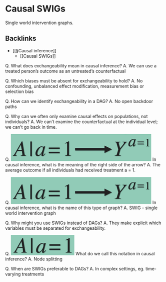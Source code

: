 # Causal SWIGs
Single world intervention graphs.

## Backlinks
* [[§Causal inference]]
	* [[Causal SWIGs]]

<!-- #anki/deck/Causal inference# -->

Q. What does exchangeability mean in causal inference?
A. We can use a treated person’s outcome as an untreated’s counterfactual

Q. Which biases must be absent for exchangeability to hold?
A. No confounding, unbalanced effect modification, measurement bias or selection bias

Q. How can we identify exchangeability in a DAG?
A. No open backdoor paths

Q. Why can we often only examine causal effects on populations, not individuals?
A. We can’t examine the counterfactual at the individual level; we can’t go back in time.

Q. 
![](BearImages/44BF906E-EB67-4980-B0AE-3B91DBB020EA-972-0000063ACDF84A7F/CFCC9723-FC45-4FA7-A962-406296409E38.png)
In causal inference, what is the meaning of the right side of the arrow?
A. The average outcome if all individuals had received treatment a = 1.

Q. 
![](BearImages/39458416-B839-492B-9C45-21A1829518BD-972-000006527F371381/CFCC9723-FC45-4FA7-A962-406296409E38.png)
In causal inference, what is the name of this type of graph?
A. SWIG - single world intervention graph

Q. Why might you use SWIGs instead of DAGs?
A. They make explicit which variables must be separated for exchangeability.

Q. 
![](BearImages/0A017AFD-5AB4-4EAA-95DF-B53167DDABD1-972-0000064907EC9F43/83766E07-BBD7-413A-AB3F-74C2CC9EC984.png)
What do we call this notation in causal inference?
A. Node splitting

Q. When are SWIGs preferable to DAGs?
A. In complex settings, eg. time-varying treatments

<!-- {BearID:2DACC899-5067-4182-AC36-FC0C1D58104B-972-000004847D6D407C} -->
